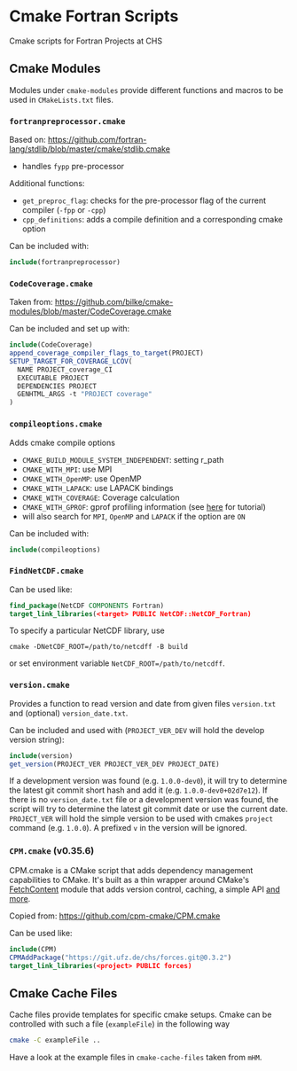 # Cmake Fortran Scripts

Cmake scripts for Fortran Projects at CHS

## Cmake Modules

Modules under `cmake-modules` provide different functions and macros
to be used in `CMakeLists.txt` files.

### `fortranpreprocessor.cmake`
Based on: https://github.com/fortran-lang/stdlib/blob/master/cmake/stdlib.cmake
- handles `fypp` pre-processor

Additional functions:
- `get_preproc_flag`: checks for the pre-processor flag of the current compiler (`-fpp` or `-cpp`)
- `cpp_definitions`: adds a compile definition and a corresponding cmake option

Can be included with:
```cmake
include(fortranpreprocessor)
```

### `CodeCoverage.cmake`
Taken from: https://github.com/bilke/cmake-modules/blob/master/CodeCoverage.cmake

Can be included and set up with:
```cmake
include(CodeCoverage)
append_coverage_compiler_flags_to_target(PROJECT)
SETUP_TARGET_FOR_COVERAGE_LCOV(
  NAME PROJECT_coverage_CI
  EXECUTABLE PROJECT
  DEPENDENCIES PROJECT
  GENHTML_ARGS -t "PROJECT coverage"
)
```

### `compileoptions.cmake`
Adds cmake compile options
- `CMAKE_BUILD_MODULE_SYSTEM_INDEPENDENT`: setting r_path
- `CMAKE_WITH_MPI`: use MPI
- `CMAKE_WITH_OpenMP`: use OpenMP
- `CMAKE_WITH_LAPACK`: use LAPACK bindings
- `CMAKE_WITH_COVERAGE`: Coverage calculation
- `CMAKE_WITH_GPROF`: gprof profiling information (see [here](https://www.thegeekstuff.com/2012/08/gprof-tutorial/) for tutorial)
- will also search for `MPI`, `OpenMP` and `LAPACK` if the option are `ON`

Can be included with:
```cmake
include(compileoptions)
```

### `FindNetCDF.cmake`

Can be used like:
```cmake
find_package(NetCDF COMPONENTS Fortran)
target_link_libraries(<target> PUBLIC NetCDF::NetCDF_Fortran)
```

To specify a particular NetCDF library, use

    cmake -DNetCDF_ROOT=/path/to/netcdff -B build

or set environment variable `NetCDF_ROOT=/path/to/netcdff`.

### `version.cmake`

Provides a function to read version and date from given files `version.txt` and (optional) `version_date.txt`.

Can be included and used with (`PROJECT_VER_DEV` will hold the develop version string):
```cmake
include(version)
get_version(PROJECT_VER PROJECT_VER_DEV PROJECT_DATE)
```

If a development version was found (e.g. `1.0.0-dev0`), it will try to determine the latest git commit short hash and add it (e.g. `1.0.0-dev0+02d7e12`).
If there is no `version_date.txt` file or a development version was found, the script will try to determine the latest git commit date or use the current date.
`PROJECT_VER` will hold the simple version to be used with cmakes `project` command (e.g. `1.0.0`).
A prefixed `v` in the version will be ignored.

### `CPM.cmake` (v0.35.6)

CPM.cmake is a CMake script that adds dependency management capabilities to CMake.
It's built as a thin wrapper around CMake's [FetchContent](https://cmake.org/cmake/help/latest/module/FetchContent.html)
module that adds version control, caching, a simple API [and more](#comparison-to-pure-fetchcontent--externalproject).

Copied from: https://github.com/cpm-cmake/CPM.cmake

Can be used like:
```cmake
include(CPM)
CPMAddPackage("https://git.ufz.de/chs/forces.git@0.3.2")
target_link_libraries(<project> PUBLIC forces)
```


## Cmake Cache Files

Cache files provide templates for specific cmake setups.
Cmake can be controlled with such a file (`exampleFile`) in the following way
```bash
cmake -C exampleFile ..
```

Have a look at the example files in `cmake-cache-files` taken from `mHM`.
